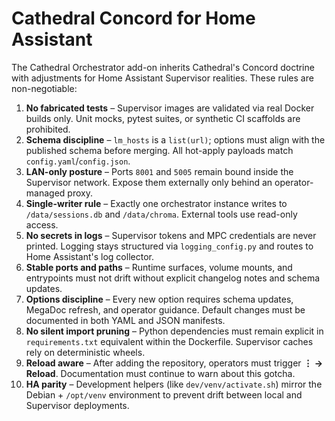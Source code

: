 # Cathedral Concord for Home Assistant

The Cathedral Orchestrator add-on inherits Cathedral's Concord doctrine with adjustments for Home Assistant Supervisor realities. These rules are non-negotiable:

1. **No fabricated tests** – Supervisor images are validated via real Docker builds only. Unit mocks, pytest suites, or synthetic CI scaffolds are prohibited.
2. **Schema discipline** – `lm_hosts` is a `list(url)`; options must align with the published schema before merging. All hot-apply payloads match `config.yaml`/`config.json`.
3. **LAN-only posture** – Ports `8001` and `5005` remain bound inside the Supervisor network. Expose them externally only behind an operator-managed proxy.
4. **Single-writer rule** – Exactly one orchestrator instance writes to `/data/sessions.db` and `/data/chroma`. External tools use read-only access.
5. **No secrets in logs** – Supervisor tokens and MPC credentials are never printed. Logging stays structured via `logging_config.py` and routes to Home Assistant's log collector.
6. **Stable ports and paths** – Runtime surfaces, volume mounts, and entrypoints must not drift without explicit changelog notes and schema updates.
7. **Options discipline** – Every new option requires schema updates, MegaDoc refresh, and operator guidance. Default changes must be documented in both YAML and JSON manifests.
8. **No silent import pruning** – Python dependencies must remain explicit in `requirements.txt` equivalent within the Dockerfile. Supervisor caches rely on deterministic wheels.
9. **Reload aware** – After adding the repository, operators must trigger **⋮ → Reload**. Documentation must continue to warn about this gotcha.
10. **HA parity** – Development helpers (like `dev/venv/activate.sh`) mirror the Debian + `/opt/venv` environment to prevent drift between local and Supervisor deployments.
